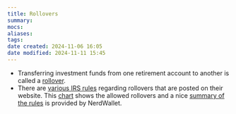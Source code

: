 ```yaml
---
title: Rollovers
summary: 
mocs: 
aliases: 
tags: 
date created: 2024-11-06 16:05
date modified: 2024-11-11 15:45
---
```

- Transferring investment funds from one retirement account to another is called a [rollover](https://www.investopedia.com/terms/r/rollover.asp). 
- There are [various IRS rules](https://www.irs.gov/site-index-search?search=rollover&field_pup_historical_1=1&field_pup_historical=1) regarding rollovers that are posted on their website. This [chart](https://www.irs.gov/pub/irs-tege/rollover_chart.pdf) shows the allowed rollovers and a nice [summary of the rules](https://www.nerdwallet.com/article/investing/how-to-rollover-401k-roth-traditional-ira) is provided by NerdWallet.